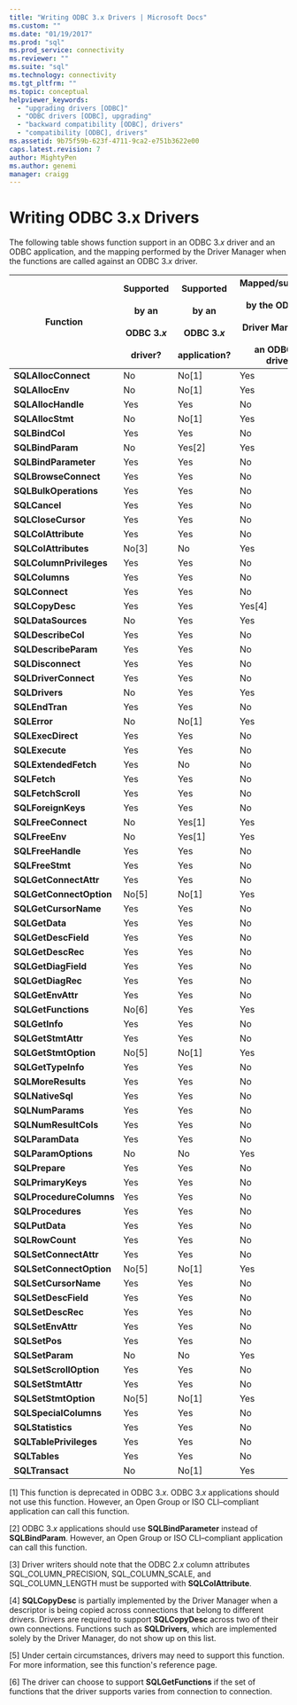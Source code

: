 ```yaml
---
title: "Writing ODBC 3.x Drivers | Microsoft Docs"
ms.custom: ""
ms.date: "01/19/2017"
ms.prod: "sql"
ms.prod_service: connectivity
ms.reviewer: ""
ms.suite: "sql"
ms.technology: connectivity
ms.tgt_pltfrm: ""
ms.topic: conceptual
helpviewer_keywords: 
  - "upgrading drivers [ODBC]"
  - "ODBC drivers [ODBC], upgrading"
  - "backward compatibility [ODBC], drivers"
  - "compatibility [ODBC], drivers"
ms.assetid: 9b75f59b-623f-4711-9ca2-e751b3622e00
caps.latest.revision: 7
author: MightyPen
ms.author: genemi
manager: craigg
---
```

# Writing ODBC 3.x Drivers
The following table shows function support in an ODBC 3.*x* driver and an ODBC application, and the mapping performed by the Driver Manager when the functions are called against an ODBC 3.*x* driver.  
  
|Function|Supported<br /><br /> by an<br /><br /> ODBC 3.*x*<br /><br /> driver?|Supported<br /><br /> by an<br /><br /> ODBC 3.*x*<br /><br /> application?|Mapped/supported<br /><br /> by the ODBC 3.*x*<br /><br /> Driver Manager to<br /><br /> an ODBC 3.*x* driver?|  
|--------------|----------------------------------------------------|---------------------------------------------------------|---------------------------------------------------------------------------------------------|  
|**SQLAllocConnect**|No|No[1]|Yes|  
|**SQLAllocEnv**|No|No[1]|Yes|  
|**SQLAllocHandle**|Yes|Yes|No|  
|**SQLAllocStmt**|No|No[1]|Yes|  
|**SQLBindCol**|Yes|Yes|No|  
|**SQLBindParam**|No|Yes[2]|Yes|  
|**SQLBindParameter**|Yes|Yes|No|  
|**SQLBrowseConnect**|Yes|Yes|No|  
|**SQLBulkOperations**|Yes|Yes|No|  
|**SQLCancel**|Yes|Yes|No|  
|**SQLCloseCursor**|Yes|Yes|No|  
|**SQLColAttribute**|Yes|Yes|No|  
|**SQLColAttributes**|No[3]|No|Yes|  
|**SQLColumnPrivileges**|Yes|Yes|No|  
|**SQLColumns**|Yes|Yes|No|  
|**SQLConnect**|Yes|Yes|No|  
|**SQLCopyDesc**|Yes|Yes|Yes[4]|  
|**SQLDataSources**|No|Yes|Yes|  
|**SQLDescribeCol**|Yes|Yes|No|  
|**SQLDescribeParam**|Yes|Yes|No|  
|**SQLDisconnect**|Yes|Yes|No|  
|**SQLDriverConnect**|Yes|Yes|No|  
|**SQLDrivers**|No|Yes|Yes|  
|**SQLEndTran**|Yes|Yes|No|  
|**SQLError**|No|No[1]|Yes|  
|**SQLExecDirect**|Yes|Yes|No|  
|**SQLExecute**|Yes|Yes|No|  
|**SQLExtendedFetch**|Yes|No|No|  
|**SQLFetch**|Yes|Yes|No|  
|**SQLFetchScroll**|Yes|Yes|No|  
|**SQLForeignKeys**|Yes|Yes|No|  
|**SQLFreeConnect**|No|Yes[1]|Yes|  
|**SQLFreeEnv**|No|Yes[1]|Yes|  
|**SQLFreeHandle**|Yes|Yes|No|  
|**SQLFreeStmt**|Yes|Yes|No|  
|**SQLGetConnectAttr**|Yes|Yes|No|  
|**SQLGetConnectOption**|No[5]|No[1]|Yes|  
|**SQLGetCursorName**|Yes|Yes|No|  
|**SQLGetData**|Yes|Yes|No|  
|**SQLGetDescField**|Yes|Yes|No|  
|**SQLGetDescRec**|Yes|Yes|No|  
|**SQLGetDiagField**|Yes|Yes|No|  
|**SQLGetDiagRec**|Yes|Yes|No|  
|**SQLGetEnvAttr**|Yes|Yes|No|  
|**SQLGetFunctions**|No[6]|Yes|Yes|  
|**SQLGetInfo**|Yes|Yes|No|  
|**SQLGetStmtAttr**|Yes|Yes|No|  
|**SQLGetStmtOption**|No[5]|No[1]|Yes|  
|**SQLGetTypeInfo**|Yes|Yes|No|  
|**SQLMoreResults**|Yes|Yes|No|  
|**SQLNativeSql**|Yes|Yes|No|  
|**SQLNumParams**|Yes|Yes|No|  
|**SQLNumResultCols**|Yes|Yes|No|  
|**SQLParamData**|Yes|Yes|No|  
|**SQLParamOptions**|No|No|Yes|  
|**SQLPrepare**|Yes|Yes|No|  
|**SQLPrimaryKeys**|Yes|Yes|No|  
|**SQLProcedureColumns**|Yes|Yes|No|  
|**SQLProcedures**|Yes|Yes|No|  
|**SQLPutData**|Yes|Yes|No|  
|**SQLRowCount**|Yes|Yes|No|  
|**SQLSetConnectAttr**|Yes|Yes|No|  
|**SQLSetConnectOption**|No[5]|No[1]|Yes|  
|**SQLSetCursorName**|Yes|Yes|No|  
|**SQLSetDescField**|Yes|Yes|No|  
|**SQLSetDescRec**|Yes|Yes|No|  
|**SQLSetEnvAttr**|Yes|Yes|No|  
|**SQLSetPos**|Yes|Yes|No|  
|**SQLSetParam**|No|No|Yes|  
|**SQLSetScrollOption**|Yes|Yes|No|  
|**SQLSetStmtAttr**|Yes|Yes|No|  
|**SQLSetStmtOption**|No[5]|No[1]|Yes|  
|**SQLSpecialColumns**|Yes|Yes|No|  
|**SQLStatistics**|Yes|Yes|No|  
|**SQLTablePrivileges**|Yes|Yes|No|  
|**SQLTables**|Yes|Yes|No|  
|**SQLTransact**|No|No[1]|Yes|  
  
 [1]   This function is deprecated in ODBC 3.*x*. ODBC 3.*x* applications should not use this function. However, an Open Group or ISO CLI–compliant application can call this function.  
  
 [2]   ODBC 3.*x* applications should use **SQLBindParameter** instead of **SQLBindParam**. However, an Open Group or ISO CLI–compliant application can call this function.  
  
 [3]   Driver writers should note that the ODBC 2.*x* column attributes SQL_COLUMN_PRECISION, SQL_COLUMN_SCALE, and SQL_COLUMN_LENGTH must be supported with **SQLColAttribute**.  
  
 [4]   **SQLCopyDesc** is partially implemented by the Driver Manager when a descriptor is being copied across connections that belong to different drivers. Drivers are required to support **SQLCopyDesc** across two of their own connections. Functions such as **SQLDrivers**, which are implemented solely by the Driver Manager, do not show up on this list.  
  
 [5]   Under certain circumstances, drivers may need to support this function. For more information, see this function's reference page.  
  
 [6]   The driver can choose to support **SQLGetFunctions** if the set of functions that the driver supports varies from connection to connection.
